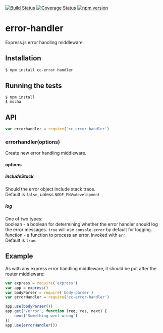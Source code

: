 [![Build Status](https://travis-ci.org/Colored-Coins/error-handler.svg?branch=master)](https://travis-ci.org/Colored-Coins/error-handler)
[![Coverage Status](https://coveralls.io/repos/github/Colored-Coins/error-handler/badge.svg?branch=master)](https://coveralls.io/github/Colored-Coins/error-handler?branch=master)
[![npm version](https://badge.fury.io/js/cc-error-handler.svg)](https://badge.fury.io/js/cc-error-handler)
# error-handler
Express.js error handling middleware.
## Installation
```sh
$ npm install cc-error-handler
```
## Running the tests
```
$ npm install
$ mocha
```
## API
```javascript
var errorhandler = require('cc-error-handler')
```
### errorhandler(options)
Create new error handling middleware.
#### options
##### includeStack
Should the error object include stack trace.<br>
Default is `false`, unless `NODE_ENV=development`
##### log
One of two types:<br>
boolean - a boolean for determining whether the error handler should log the error messages. `true` will use `console.error` by default for logging.<br>
function - a function to process an error, invoked with `err`.<br>
Default is `true`.

## Example
As with any express error handling middleware, it should be put after the router middleware:
```javascript
var express = require('express')
var app = express()
var bodyParser = require('body-parser')
var errorHandler = require('cc-error-handler')

app.use(bodyParser())
app.get('/error', function (req, res, next) {
	next('Something went wrong')
})
app.use(errorHandler())
```
